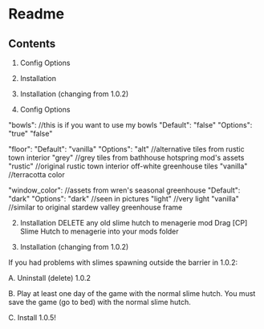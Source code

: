 # Readme

## Contents
1. Config Options
2. Installation
3. Installation (changing from 1.0.2)


1. Config Options

"bowls": //this is if you want to use my bowls
"Default": "false"
"Options": "true" "false"

"floor":
"Default": "vanilla"
"Options":
"alt" //alternative tiles from rustic town interior
"grey" //grey tiles from bathhouse hotspring mod's assets
"rustic" //original rustic town interior off-white greenhouse tiles
"vanilla" //terracotta color

"window_color": //assets from wren's seasonal greenhouse
"Default": "dark"
"Options":
"dark" //seen in pictures
"light" //very light
"vanilla" //similar to original stardew valley greenhouse frame

2. Installation
DELETE any old slime hutch to menagerie mod
Drag [CP] Slime Hutch to menagerie into your mods folder

3. Installation (changing from 1.0.2)

If you had problems with slimes spawning outside the barrier in 1.0.2:

A. Uninstall (delete) 1.0.2

B. Play at least one day of the game with the normal slime hutch.
You must save the game (go to bed) with the normal slime hutch.

C. Install 1.0.5!
